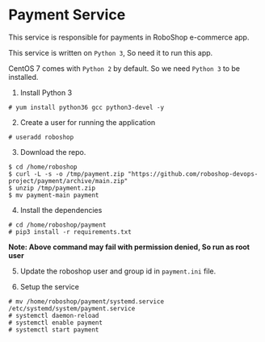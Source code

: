 # Payment Service 

This service is responsible for payments in RoboShop e-commerce app.

This service is written on `Python 3`, So need it to run this app.

CentOS 7 comes with `Python 2` by default. So we need `Python 3` to be installed.

1. Install Python 3

```
# yum install python36 gcc python3-devel -y
```

2. Create a user for running the application 

```
# useradd roboshop
```

3. Download the repo.

```
$ cd /home/roboshop
$ curl -L -s -o /tmp/payment.zip "https://github.com/roboshop-devops-project/payment/archive/main.zip"
$ unzip /tmp/payment.zip
$ mv payment-main payment
```

4. Install the dependencies

```
# cd /home/roboshop/payment 
# pip3 install -r requirements.txt
```

**Note: Above command may fail with permission denied, So run as root user**

5. Update the roboshop user and group id in `payment.ini` file.

6. Setup the service 

```
# mv /home/roboshop/payment/systemd.service /etc/systemd/system/payment.service
# systemctl daemon-reload
# systemctl enable payment 
# systemctl start payment
```

##

##

